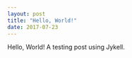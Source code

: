 ```yaml
---
layout: post
title: "Hello, World!"
date: 2017-07-23
---
```


Hello, World! A testing post using Jykell. 
